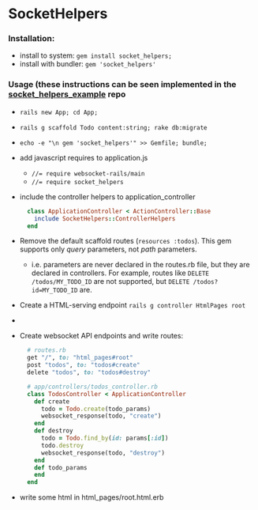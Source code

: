 # SocketHelpers

### Installation:

- install to system: `gem install socket_helpers;`
- install with bundler: `gem 'socket_helpers'`

### Usage (these instructions can be seen implemented in the [socket_helpers_example](http://github.com/maxpleaner/socket_helpers_example) repo

- `rails new App; cd App;`
- `rails g scaffold Todo content:string; rake db:migrate`
- `echo -e "\n gem 'socket_helpers'" >> Gemfile; bundle;`
- add javascript requires to application.js
  - `//= require websocket-rails/main`
  - `//= require socket_helpers`
- include the controller helpers to application_controller
 
   ```ruby
     class ApplicationController < ActionController::Base
       include SocketHelpers::ControllerHelpers
     end
   ```

- Remove the default scaffold routes (`resources :todos`). This gem supports only _query_ parameters, not _path_ parameters.
  - i.e. parameters are never declared in the routes.rb file, but they are declared in controllers. For example, routes like `DELETE /todos/MY_TODO_ID` are not supported, but `DELETE /todos?id=MY_TODO_ID` are.

- Create a HTML-serving endpoint `rails g controller HtmlPages root`
- 
- Create websocket API endpoints and write routes:
   
   ```ruby
     # routes.rb
     get "/", to: "html_pages#root"
     post "todos", to: "todos#create"
     delete "todos", to: "todos#destroy"
   ```

   ```ruby
     # app/controllers/todos_controller.rb
     class TodosController < ApplicationController
       def create
         todo = Todo.create(todo_params)
         websocket_response(todo, "create")
       end
       def destroy
         todo = Todo.find_by(id: params[:id])
         todo.destroy
         websocket_response(todo, "destroy")
       end
       def todo_params
       end
     end
   ```
- write some html in html_pages/root.html.erb

    ```ruby
    ```
